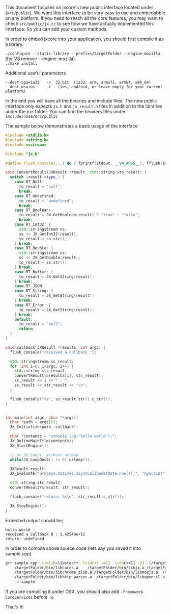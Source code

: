 This document focuses on jxcore's new public interface located under (`src/public`). We want this interface to be very easy to use and embedabble on any platform.  If you need to reach all the core features, you may want to check `src/public/jx.cc` to see how we have actually implemented this interface. So you can add your custom methods.

In order to embed jxcore into your application, you should first compile it as a library.

`./configure --static-library --prefix=/targetFolder --engine-mozilla` (for V8 remove --engine-mozilla)  
`./make install`

Additional useful parameters
```
--dest-cpu=ia32   ->  32 bit  (ia32, arm, armv7s, arm64, x86_64)
--dest-os=ios     ->   (ios, android, or leave empty for your current platform)
```

In the end you will have all the binaries and include files. The new public interface only expects `jx.h` and `jx_result.h` files in addition to the libraries under the `bin` folder. You can find the headers files under `include/node/src/public`

The sample below demonstrates a basic usage of the interface
```c++
#include <stdlib.h>
#include <string.h>
#include <sstream>

#include "jx.h"

#define flush_console(...) do { fprintf(stdout, __VA_ARGS__); fflush(stdout); } while(0)

void ConvertResult(JXResult *result, std::string &to_result) {
  switch (result->type_) {
    case RT_Null:
      to_result = "null";
      break;
    case RT_Undefined:
      to_result = "undefined";
      break;
    case RT_Boolean:
      to_result = JX_GetBoolean(result) ? "true" : "false";
      break;
    case RT_Int32: {
      std::stringstream ss;
      ss << JX_GetInt32(result);
      to_result = ss.str();
    } break;
    case RT_Double: {
      std::stringstream ss;
      ss << JX_GetDouble(result);
      to_result = ss.str();
    } break;
    case RT_Buffer: {
      to_result = JX_GetString(result);
    } break;
    case RT_JSON:
    case RT_String: {
      to_result = JX_GetString(result);
    } break;
    case RT_Error: {
      to_result = JX_GetString(result);
    } break;
    default:
      to_result = "null";
      return;
  }
}

void callback(JXResult *results, int argc) {
  flush_console("received a callback ");

  std::stringstream ss_result;
  for (int i=0; i<argc; i++) {
    std::string str_result;
    ConvertResult(&results[i], str_result);
    ss_result << i << " : ";
    ss_result << str_result << "\n";
  }

  flush_console("%s", ss_result.str().c_str());
}


int main(int argc, char **args){
  char *path = args[0];
  JX_Initialize(path, callback);

  char *contents = "console.log('hello world');";
  JX_DefineMainFile(contents);
  JX_StartEngine();

  // or JX_Loop() without usleep
  while(JX_LoopOnce() != 0) usleep(1);

  JXResult result;
  JX_Evaluate("process.natives.asyncCallback(Date.now());", "myscript", &result);

  std::string str_result;
  ConvertResult(&result, str_result);

  flush_console("return: %s\n", str_result.c_str());

  JX_StopEngine();
}
```

Expected output should be;
```
hello world
received a callback 0 : 1.42549e+12
return: undefined
```

In order to compile above source code (lets say you saved it into sample.cpp)
```bash
g++ sample.cpp -stdlib=libstdc++ -lstdc++ -m32 -std=c++11 -O3 -I/targetFolder/include/node/public \
    /targetFolder/bin/libcares.a	/targetFolder/bin/libjx.a /targetFolder/bin/libsqlite3.a \
    /targetFolder/bin/libchrome_zlib.a /targetFolder/bin/libmozjs.a  /targetFolder/bin/libuv.a \
    /targetFolder/bin/libhttp_parser.a	/targetFolder/bin/libopenssl.a -Wl \
    -o sample
```

If you are compiling it under OSX, you should also add `-framework CoreServices` before `-o` 

That's It!

